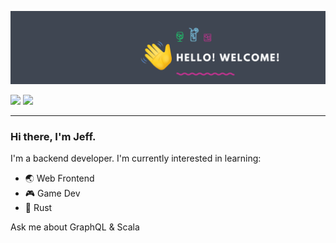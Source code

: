 [![](./img/banner.png)](https://github.com/jregistr?tab=repositories)

<p>
<a href="https://twitter.com/intent/follow?screen_name=jeffregist&tw_p=followbutton"><img src="https://img.shields.io/twitter/url?label=jregistr&style=social&url=https%3A%2F%2Ftwitter.com%2Fjeffregist" /></a>
<a href="https://www.linkedin.com/in/jeffregistre/"><img src="https://img.shields.io/badge/-Connect-blue?logo=LinkedIn" /></a>
</p>

---

### Hi there, I'm Jeff. 

I'm a backend developer. I'm currently interested in learning:
- 🌏 Web Frontend
- 🎮 Game Dev
- 🦀 Rust

Ask me about GraphQL & Scala
